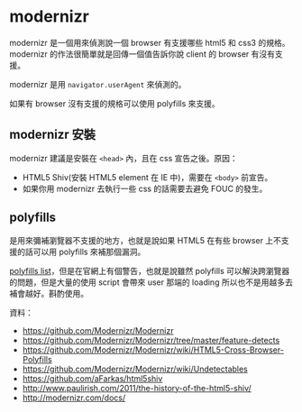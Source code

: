 # modernizr

modernizr 是一個用來偵測說一個 browser 有支援哪些 html5 和 css3 的規格。 modernizr 的作法很簡單就是回傳一個值告訴你說 client 的 browser 有沒有支援。

modernizr 是用 `navigator.userAgent` 來偵測的。

如果有 browser 沒有支援的規格可以使用 polyfills 來支援。


## modernizr 安裝

modernizr 建議是安裝在 `<head>` 內，且在 css 宣告之後。原因：

- HTML5 Shiv(安裝 HTML5 element 在 IE 中)，需要在 `<body>` 前宣告。
- 如果你用 modernizr 去執行一些 css 的話需要去避免 FOUC 的發生。


## polyfills

是用來彌補瀏覽器不支援的地方，也就是說如果 HTML5 在有些 browser 上不支援的話可以用 polyfills 來補那個漏洞。

[polyfills list](https://github.com/Modernizr/Modernizr/wiki/HTML5-Cross-browser-Polyfills)，但是在官網上有個警告，也就是說雖然 polyfills 可以解決跨瀏覽器的問題，但是大量的使用 script 會帶來 user 那端的 loading 所以也不是用越多去補會越好。斟酌使用。

資料：

- https://github.com/Modernizr/Modernizr
- https://github.com/Modernizr/Modernizr/tree/master/feature-detects
- https://github.com/Modernizr/Modernizr/wiki/HTML5-Cross-Browser-Polyfills
- https://github.com/Modernizr/Modernizr/wiki/Undetectables
- https://github.com/aFarkas/html5shiv
- http://www.paulirish.com/2011/the-history-of-the-html5-shiv/
- http://modernizr.com/docs/